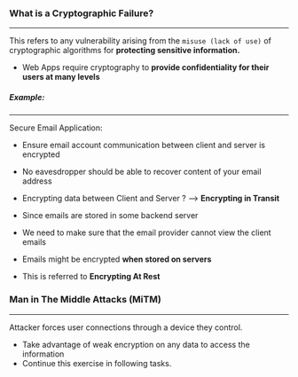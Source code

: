 
### What is a Cryptographic Failure?
------
This refers to any vulnerability arising from the `misuse (lack of use)` of cryptographic algorithms for **protecting sensitive information.** 
- Web Apps require cryptography to **provide confidentiality for their users at many levels**

##### Example:
------
Secure Email Application:

- Ensure email account communication between client and server is encrypted
- No eavesdropper should be able to recover content of your email address
- Encrypting data between Client and Server ? --> **Encrypting in Transit**

- Since emails are stored in some backend server
- We need to make sure that the email provider cannot view the client emails
- Emails might be encrypted **when stored on servers**
- This is referred to **Encrypting At Rest**

### Man in The Middle Attacks (MiTM)
------
Attacker forces user connections through a device they control.
- Take advantage of weak encryption on any data to access the information
- Continue this exercise in following tasks.